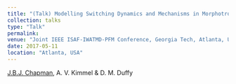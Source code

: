 ```yaml
---
title: "(Talk) Modelling Switching Dynamics and Mechanisms in Morphotropic Pb(Zr,Ti)O3."
collection: talks
type: "Talk"
permalink: 
venue: "Joint IEEE ISAF-IWATMD-PFM Conference, Georgia Tech, Atlanta, USA"
date: 2017-05-11
location: "Atlanta, USA"
---
```


<u>J.B.J. Chapman</u>, A. V. Kimmel & D. M. Duffy
